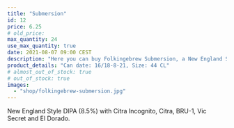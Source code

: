 ```yaml
---
title: "Submersion"
id: 12
price: 6.25
# old_price:
max_quantity: 24
use_max_quantity: true
date: 2021-08-07 09:00 CEST
description: "Here you can buy Folkingebrew Submersion, a New England Style DIPA (8.5%) with Citra Incognito, Citra, BRU-1, Vic Secret and El Dorado."
product_details: "Can date: 16/18-8-21, Size: 44 CL"
# almost_out_of_stock: true
# out_of_stock: true
images:
  - "shop/folkingebrew-submersion.jpg"
---
```


New England Style DIPA (8.5%) with Citra Incognito, Citra, BRU-1, Vic Secret and El Dorado.
